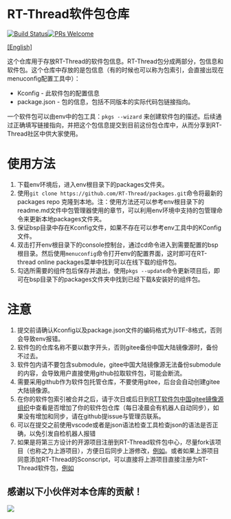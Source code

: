 # RT-Thread软件包仓库

[![Build Status](https://travis-ci.org/RT-Thread/packages.svg)](https://travis-ci.org/RT-Thread/packages)[![PRs Welcome](https://img.shields.io/badge/PRs-welcome-brightgreen.svg?style=flat)](https://github.com/RT-Thread/packages/pulls)

 [[English]](README_en.md)

这个仓库用于存放RT-Thread的软件包信息。RT-Thread包分成两部分，包信息和软件包。这个仓库中存放的是包信息（有的时候也可以称为包索引，会直接出现在menuconfig配置工具中）：

* Kconfig - 此软件包的配置信息
* package.json - 包的信息，包括不同版本的实际代码包链接指向。

一个软件包可以由env中的包工具：`pkgs --wizard` 来创建软件包的描述。后续通过正确填写链接指向，并把这个包信息提交到目前这份包仓库中，从而分享到RT-Thread社区中供大家使用。

# 使用方法
1. 下载env环境后，进入env根目录下的packages文件夹。
2. 使用`git clone https://github.com/RT-Thread/packages.git`命令将最新的packages repo 克隆到本地。注：使用方法还可以参考env根目录下的readme.md文件中包管理器使用的章节，可以利用env环境中支持的包管理命令来更新本地packages文件夹。
3. 保证bsp目录中存在Kconfig文件，如果不存在可以参考env工具中的KConfig文件。
4. 双击打开env根目录下的console控制台，通过cd命令进入到需要配置的bsp根目录。然后使用`menuconfig`命令打开env的配置界面，这时即可在RT-thread online packages菜单中找到可以在线下载的组件包。
5. 勾选所需要的组件包后保存并退出，使用`pkgs --update`命令更新项目后，即可在bsp目录下的packages文件夹中找到已经下载&安装好的组件包。

# 注意
1. 提交前请确认Kconfig以及package.json文件的编码格式为UTF-8格式，否则会导致env报错。
2. 软件包的仓库名称不要以数字开头，否则gitee备份中国大陆镜像源时，备份不过去。
3. 软件包内请不要包含submodule，gitee中国大陆镜像源无法备份submodule的内容，会导致用户直接使用github拉取软件包，可能会断流。
4. 需要采用github作为软件包托管仓库，不要使用gitee，后台会自动创建gitee大陆镜像源。
5. 在你的软件包索引被合并之后，请于次日或后日到[RTT软件包中国gitee镜像源组织](https://gitee.com/RT-Thread-Mirror)中查看是否增加了你的软件包仓库（每日凌晨会有机器人自动同步），如果没有增加和同步，请在github提issue与管理员联系。
6. 可以在提交之前使用vscode或者是json语法检查工具检查json的语法是否正确，以免引发自检机器人报错
7. 如果是将第三方设计的开源项目注册到RT-Thread软件包中心，尽量fork该项目（也称之为上游项目），方便日后同步上游修改，[例如](https://github.com/flyingcys/rpmsg-lite)。或者如果上游项目同意添加RT-Thread的Sconscript，可以直接将上游项目直接注册为RT-Thread软件包，[例如](https://github.com/lvgl/lvgl)

## 感谢以下小伙伴对本仓库的贡献！

<a href="https://github.com/RT-Thread/packages/graphs/contributors">
  <img src="https://contrib.rocks/image?repo=RT-Thread/packages" />
</a>
